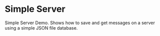 Simple Server
====================

Simple Server Demo. Shows how to save and get messages on a server using a simple JSON file database.
